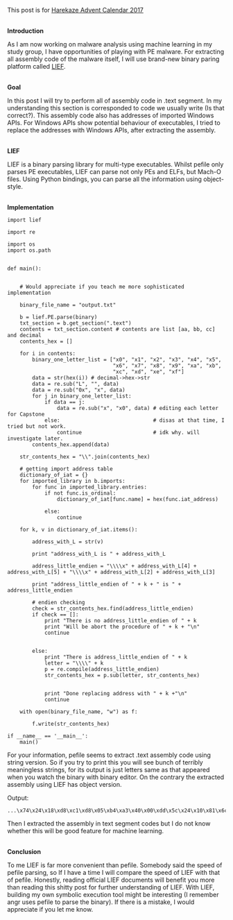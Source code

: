 This post is for [Harekaze Advent Calendar 2017](https://adventar.org/calendars/2292)

<br>**Introduction**

As I am now working on malware analysis using machine learning in my study group, I have opportunities of playing with PE malware. For extracting all assembly code of the malware itself, I will use brand-new binary paring platform called [LIEF](https://github.com/lief-project/LIEF).

<br>**Goal**

In this post I will try to perform all of assembly code in .text segment. 
In my understanding this section is corresponded to code we usually write (Is that correct?). This assembly code also has addresses of imported Windows APIs. For Windows APIs show potential behaviour of executables, I tried to replace the addresses with Windows APIs, after extracting the assembly.

<br>**LIEF**

LIEF is a binary parsing library for multi-type executables. Whilst pefile only parses PE executables, LIEF can parse not only PEs and ELFs, but Mach-O files. Using Python bindings, you can parse all the information using object-style.

<br>**Implementation**

```
import lief

import re

import os
import os.path


def main():


    # Would appreciate if you teach me more sophisticated implementation

    binary_file_name = "output.txt"

    b = lief.PE.parse(binary)
    txt_section = b.get_section(".text")
    contents = txt_section.content # contents are list [aa, bb, cc] and decimal
    contents_hex = []

    for i in contents:
        binary_one_letter_list = ["x0", "x1", "x2", "x3", "x4", "x5", 
                                  "x6", "x7", "x8", "x9", "xa", "xb", 
                                  "xc", "xd", "xe", "xf"]
        data = str(hex(i)) # decimal->hex->str
        data = re.sub("L", "", data)
        data = re.sub("0x", "x", data)
        for j in binary_one_letter_list:
            if data == j:
                data = re.sub("x", "x0", data) # editing each letter for Capstone 
            else:                              # disas at that time, I tried but not work.
                continue                       # idk why. will investigate later.
        contents_hex.append(data)

    str_contents_hex = "\\".join(contents_hex)

    # getting import address table
    dictionary_of_iat = {}
    for imported_library in b.imports:
        for func in imported_library.entries:
            if not func.is_ordinal:
                dictionary_of_iat[func.name] = hex(func.iat_address)
                        
            else:
                continue

    for k, v in dictionary_of_iat.items():

        address_with_L = str(v)

        print "address_with_L is " + address_with_L

        address_little_endien = "\\\\x" + address_with_L[4] + address_with_L[5] + "\\\\x" + address_with_L[2] + address_with_L[3]

        print "address_little_endien of " + k + " is " + address_little_endien

        # endien checking
        check = str_contents_hex.find(address_little_endien)
        if check == []:
            print "There is no address_little_endien of " + k
            print "Will be abort the procedure of " + k + "\n"
            continue
                

        else:
            print "There is address_little_endien of " + k
            letter = "\\\\" + k
            p = re.compile(address_little_endien)
            str_contents_hex = p.sub(letter, str_contents_hex)


            print "Done replacing address with " + k +"\n"
            continue
                
    with open(binary_file_name, "w") as f:

        f.write(str_contents_hex)

if __name__ == '__main__':
    main()
```

For your information, pefile seems to extract .text assembly code using string version. So if you try to print this you will see bunch of terribly meaningless strings, for its output is just letters same as that appeared when you watch the binary with binary editor.
On the contrary the extracted assembly using LIEF has object version.

Output:
```
...\x74\x24\x18\xd8\xc1\xd8\x05\xb4\xa3\x40\x00\xdd\x5c\x24\x10\x81\x6c\x24\x14\x00\x00\x40\x03\x85\xf6\x0f\LeaveCriticalSection\x01\x00\x00\x8b\x54\x24\x18\xd9\xc0\xc7\x44\x24\x38\x00\x00\x00\x00\x8b\x4c\x24\x40\x85\xc9\x0f...
```
Then I extracted the assembly in text segment codes but I do not know whether this will be good feature for machine learning.

<br>**Conclusion**

To me LIEF is far more convenient than pefile. Somebody said the speed of pefile parsing, so If I have a time I will compare the speed of LIEF with that of pefile.
Honestly, reading official LIEF documents will benefit you more than reading this shitty post for further understanding of LIEF.
With LIEF, building my own symbolic execution tool might be interesting (I remember angr uses pefile to parse the binary). 
If there is a mistake, I would appreciate if you let me know.
